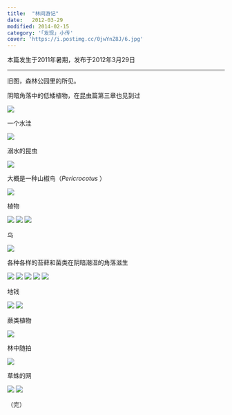 ```yaml
---
title:  "林间游记"
date:   2012-03-29
modified: 2014-02-15
category: '｢发现｣ 小传'
cover: 'https://i.postimg.cc/0jwYnZ8J/6.jpg'
---
```


本篇发生于2011年暑期，发布于2012年3月29日

---

旧图，森林公园里的所见。

阴暗角落中的低矮植物，在昆虫篇第三章也见到过

<img class='disc' src='https://i.postimg.cc/2507SVc3/1.jpg'>

一个水洼

<img class='disc' src='https://i.postimg.cc/QxcgW642/2.jpg'>

溺水的昆虫

<img class='disc' src='https://i.postimg.cc/ydWXgstj/3.jpg'>

大概是一种山椒鸟（<i>Pericrocotus </i>）

<img class='disc' src='https://i.postimg.cc/PfpQdfmr/4.jpg'>

植物

<img class='disc' src='https://i.postimg.cc/pVwYrNZQ/5.jpg'>

<img class='disc' src='https://i.postimg.cc/0jwYnZ8J/6.jpg'>

<img class='disc' src='https://i.postimg.cc/W1jGmMxh/7.jpg'>

鸟

<img class='disc' src='https://i.postimg.cc/HxK0bFCg/8.jpg'>

各种各样的苔藓和菌类在阴暗潮湿的角落滋生

<img class='disc' src='https://i.postimg.cc/htr92XqM/9.jpg'>

<img class='disc' src='https://i.postimg.cc/YSCQZtr7/10.jpg'>

<img class='disc' src='https://i.postimg.cc/d0NGKg3y/11.jpg'>

<img class='disc' src='https://i.postimg.cc/3RPpkpgr/12.jpg'>

<img class='disc' src='https://i.postimg.cc/PrnYhWX2/13.jpg'>

地钱

<img class='disc' src='https://i.postimg.cc/kXN852D9/14.jpg'>

<img class='disc' src='https://i.postimg.cc/tJW6WT53/15.jpg'>

蕨类植物

<img class='disc' src='https://i.postimg.cc/bJGkYLSF/16.jpg'>

林中随拍

<img class='disc' src='https://i.postimg.cc/GmcDTbsD/17.jpg'>

草蛛的网

<img class='disc' src='https://i.postimg.cc/nLrQTT2c/18.jpg'>

<img class='disc' src='https://i.postimg.cc/SxDMWHWv/19.jpg'>

（完）
